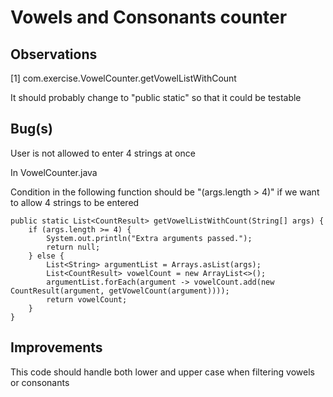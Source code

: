 # Vowels and Consonants counter
## Observations

[1]
com.exercise.VowelCounter.getVowelListWithCount

It should probably change to "public static" so that it could be testable

## Bug(s)
User is not allowed to enter 4 strings at once

In VowelCounter.java

Condition in the following function should be "(args.length > 4)" if we want to allow 4 strings to be entered

    public static List<CountResult> getVowelListWithCount(String[] args) {
        if (args.length >= 4) {
            System.out.println("Extra arguments passed.");
            return null;
        } else {
            List<String> argumentList = Arrays.asList(args);
            List<CountResult> vowelCount = new ArrayList<>();
            argumentList.forEach(argument -> vowelCount.add(new CountResult(argument, getVowelCount(argument))));
            return vowelCount;
        }
    }
## Improvements

This code should handle both lower and upper case when filtering vowels or consonants
